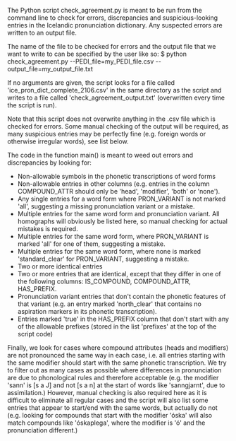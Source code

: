 The Python script check_agreement.py is meant to be run from the command line to check for errors, discrepancies and suspicious-looking entries in the Icelandic pronunciation dictionary. Any suspected errors are written to an output file.

The name of the file to be checked for errors and the output file that we want to write to can be specified by the user like so:
$ python check_agreement.py --PEDI_file=my_PEDI_file.csv --output_file=my_output_file.txt

If no arguments are given, the script looks for a file called 'ice_pron_dict_complete_2106.csv' in the same directory as the script and writes to a file called 'check_agreement_output.txt' (overwritten every time the script is run).

Note that this script does not overwrite anything in the .csv file which is checked for errors. Some manual checking of the output will be required, as many suspicious entries may be perfectly fine (e.g. foreign words or otherwise irregular words), see list below.

The code in the function main() is meant to weed out errors and discrepancies by looking for:

- Non-allowable symbols in the phonetic transcriptions of word forms
- Non-allowable entries in other columns (e.g. entries in the column COMPOUND_ATTR should only be 'head', 'modifier', 'both' or 'none').
- Any single entries for a word form where PRON_VARIANT is not marked 'all', suggesting a missing pronunciation variant or a mistake.
- Multiple entries for the same word form and pronunciation variant. All homographs will obviously be listed here, so manual checking for actual mistakes is required.
- Multiple entries for the same word form, where PRON_VARIANT is marked 'all' for one of them, suggesting a mistake.
- Multiple entries for the same word form, where none is marked 'standard_clear' for PRON_VARIANT, suggesting a mistake.
- Two or more identical entries
- Two or more entries that are identical, except that they differ in one of the following columns: IS_COMPOUND, COMPOUND_ATTR, HAS_PREFIX.
- Pronunciation variant entries that don't contain the phonetic features of that variant (e.g. an entry marked 'north_clear' that contains no aspiration markers in its phonetic transcription).
- Entries marked 'true' in the HAS_PREFIX column that don't start with any of the allowable prefixes (stored in the list 'prefixes' at the top of the script code)

Finally, we look for cases where compound attributes (heads and modifiers) are not pronounced the same way in each case, i.e. all entries starting with the same modifier should start with the same phonetic transcription. 
We try to filter out as many cases as possible where differences in pronunciation are due to phonological rules and therefore acceptable (e.g. the modifier 'sann' is [s a J] and not [s a n] at the start of words like 'sanngjarnt', due to assimilation.) 
However, manual checking is also required here as it is difficult to eliminate all regular cases and the script will also list some entries that appear to start/end with the same words, but actually do not (e.g. looking for compounds that start with the modifier 'óska' will also match compounds like 'óskaplega', where the modifier is 'ó' and the pronunciation different.)
